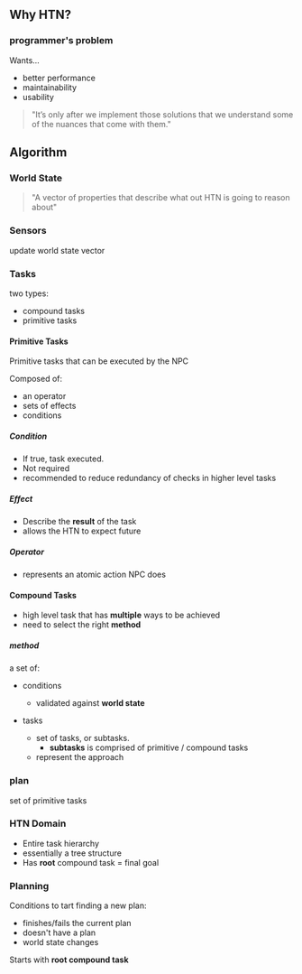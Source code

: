 <!-- META
{"title":"Exploring HTN Planners through Example","link":"https://www.gameaipro.com/GameAIPro/GameAIPro_Chapter12_Exploring_HTN_Planners_through_Example.pdf","media":"netpage","tags":["htn","gameai","characterai","ai","game"],"short":{"en":"HTN full explanation by Game AI Pro","ja":"Game AI ProによるHTN完全解説"},"importance":5,"hasPage":true,"createdAt":1719444162.387,"updatedAt":1719662216.299,"filename":"1719444162"}
META -->

## Why HTN?

### programmer's problem

Wants...

- better performance
- maintainability
- usability

> "It’s only after we implement those solutions that we understand some of the nuances that come with them."

## Algorithm

### World State

> "A vector of properties that describe what out HTN is going to reason about"

### Sensors

update world state vector

### Tasks

two types:

- compound tasks
- primitive tasks

#### Primitive Tasks

Primitive tasks that can be executed by the NPC

Composed of:

- an operator
- sets of effects
- conditions

##### Condition

- If true, task executed.
- Not required
- recommended to reduce redundancy of checks in higher level tasks

##### Effect

- Describe the **result** of the task
- allows the HTN to expect future

##### Operator

- represents an atomic action NPC does

#### Compound Tasks

- high level task that has **multiple** ways to be achieved
- need to select the right **method**

##### method

a set of:

- conditions

  - validated against **world state**

- tasks
  - set of tasks, or subtasks.
    - **subtasks** is comprised of primitive / compound tasks
  - represent the approach

### plan

set of primitive tasks

### HTN Domain

- Entire task hierarchy
- essentially a tree structure
- Has **root** compound task = final goal

### Planning

Conditions to tart finding a new plan:

- finishes/fails the current plan
- doesn't have a plan
- world state changes

Starts with **root compound task**
